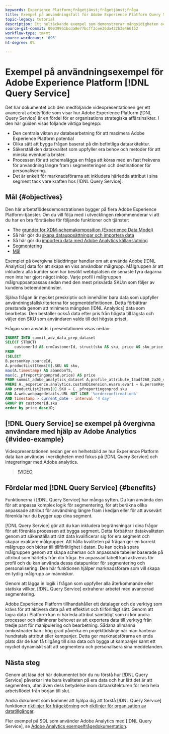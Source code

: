 ```yaml
---
keywords: Experience Platform;frågetjänst;frågetjänst;fråga
title: Exempel på användningsfall för Adobe Experience Platform Query Service
topic-legacy: tutorial
description: Ett heltäckande exempel som demonstrerar mångsidigheten och fördelarna med Adobe Experience Platform Query Service.
source-git-commit: 00039961bcda8e77bcff3cee36da422b3e466f52
workflow-type: tm+mt
source-wordcount: '695'
ht-degree: 0%

---
```


# Exempel på användningsexempel för Adobe Experience Platform [!DNL Query Service]

Det här dokumentet och den medföljande videopresentationen ger ett avancerat arbetsflöde som visar hur Adobe Experience Platform [!DNL Query Service] är en fördel för er organisations strategiska affärsinsikter. I den här guiden visas följande viktiga begrepp:

* Den centrala vikten av databearbetning för att maximera Adobe Experience Platform potential
* Olika sätt att bygga frågan baserat på din befintliga dataarkitektur.
* Säkerställ den datakvalitet som uppfyller era behov och metoder för att minska eventuella brister.
* Processen för att schemalägga en fråga att köras med en fast frekvens för användning längre fram i segmenteringen och destinationer för personalisering.
* Det är enkelt för marknadsförarna att inkludera härledda attribut i sina segment tack vare kraften hos [!DNL Query Service].

## Mål {#objectives}

Den här arbetsflödesdemonstrationen bygger på flera Adobe Experience Platform-tjänster. Om du vill följa med i utvecklingen rekommenderar vi att du har en bra förståelse för följande funktioner och tjänster:

* The [grunder för XDM-schemakomposition (Experience Data Model)](../../xdm/schema/composition.md)
* Så här gör du [skapa datauppsättningar och importera data](https://experienceleague.adobe.com/docs/platform-learn/tutorials/data-ingestion/create-datasets-and-ingest-data.html)
* Så här gör du [importera data med Adobe Analytics källanslutning](https://experienceleague.adobe.com/docs/platform-learn/tutorials/sources/ingest-data-from-adobe-analytics.html)
* [Segmentering](../../segmentation/home.md)
* [Mål ](../../destinations/home.md)

Exemplet på övergivna bläddringar handlar om att använda Adobe [!DNL Analytics] data för att skapa en viss användbar målgrupp. Målgruppen är att inkludera alla kunder som har besökt webbplatsen de senaste fyra dagarna men inte har gjort något inköp. Varje profil i målgruppen målgruppsanpassas sedan med den mest prisvärda SKU:n som följer av kundens beteendemönster.

Själva frågan är mycket preskriptiv och innehåller bara data som uppfyller användningsfallskriterierna för segmentdefinitionen. Detta förbättrar prestanda genom att minimera mängden [!DNL Analytics] data som bearbetas. Den beställer också data efter pris från högsta till lägsta och väljer den SKU som användaren valde till det högsta priset.

Frågan som används i presentationen visas nedan:

```sql
INSERT INTO summit_adv_data_prep_dataset
SELECT STRUCT(
    customerId AS crmCustomerId, struct(sku AS sku, price AS sku_price, abandonTS AS abandonTS) AS abandonBrowse) AS _pfreportingonprod
FROM
(SELECT
B.personKey.sourceId,
A.productListItems[0].SKU AS sku,
max(A.timestamp) AS abandonTS,
max(c._pfreportingonprod.price) AS price
FROM summit_adobe_analytics_dataset A,profile_attribute_14adf268_2a20_4dee_bee6_a6b0e34616a9 B,summit_product_dataset c
WHERE A._experience.analytics.customDimension.evars.evar1 = B.personKey.sourceID
AND productListItems[0].SKU = C._pfreportingonprod.sku
AND A.web.webpagedetails.URL NOT LIKE '%orderconfirmation%'
AND timestamp > current_date - interval '4 day'
GROUP BY customerId,sku
order by price desc)D;
```

## [!DNL Query Service] se exempel på övergivna användare med hjälp av Adobe Analytics {#video-example}

Videopresentationen nedan ger en helhetsbild av hur Experience Platform data kan användas i verkligheten med fokus på [!DNL Query Service] och integreringar med Adobe analytics.

>[!VIDEO](https://video.tv.adobe.com/v/342533?quality=12&learn=on)

## Fördelar med [!DNL Query Service] {#benefits}

Funktionerna i [!DNL Query Service] har många syften. Du kan använda den för att anpassa komplex logik för segmentering, för att beräkna olika anpassade attribut för användning längre fram i kedjan eller för att avsevärt förenkla hur du bygger upp dina segment.

[!DNL Query Service] gör att du kan inkludera begränsningar i dina frågor för att förenkla processen att bygga segment. Detta förbättrar datakvaliteten genom att säkerställa att rätt data kvalificerar sig för era segment och skapar exaktare målgrupper. Att hålla kvaliteten på frågan ger en korrekt målgrupp och bidrar till tillförlitlighet i datan. Du kan också spara målgruppen genom att skapa scheman och anpassade tabeller baserade på attribut som härletts från din fråga. En anpassad tabell kan aktiveras för profil och du kan använda dessa datapunkter för segmentering och personalisering. Den här funktionen hjälper marknadsförare som vill skapa en tydlig målgrupp av människor.

Genom att lägga in logik i frågan som uppfyller alla återkommande eller statiska villkor, [!DNL Query Service] extraherar arbetet med avancerad segmentering.

Adobe Experience Platform tillhandahåller ett datalager och de verktyg som krävs för att aktivera data på ett effektivt och tillförlitligt sätt. Genom att lagra data i Platform kan ni härleda attribut samtidigt som ni kör andra processer och eliminerar behovet av att exportera data till verktyg från tredje part för manipulering och bearbetning. Sådana allmänna omkostnader kan i hög grad påverka en projekttidslinje när man hanterar hundratals attribut eller kampanjer. Detta ger marknadsförarna en enda plats där de kan få tillgång till sina data och bygga ut kampanjer samt ett mycket dynamiskt sätt att segmentera och personalisera sina meddelanden.

## Nästa steg

Genom att läsa det här dokumentet bör du nu förstå hur [!DNL Query Service] påverkar inte bara kvaliteten på era data och hur lätt det är att segmentera, utan även dess betydelse inom dataarkitekturen för hela hela arbetsflödet från början till slut.

Andra dokument som kommer att hjälpa dig att förstå [!DNL Query Service] funktioner [riktlinjer för frågekörning](../best-practices/writing-queries.md) och [riktlinjer för organisation av datatillgångar](../best-practices/organize-data-assets.md).

Fler exempel på SQL som använder Adobe Analytics med [!DNL Query Service], se [Adobe Analytics exempelfrågedokumentation](../sample-queries/adobe-analytics.md).
